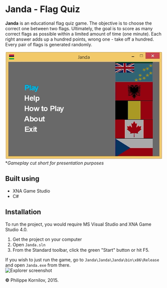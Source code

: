 # Janda - Flag Quiz

**Janda** is an educational flag quiz game. The objective is to choose the correct one between two flags. Ultimately, the goal is to score as many correct flags as possible within a limited amount of time (one minute). Each right answer adds up a hundred points, wrong one - take off a hundred. Every pair of flags is generated randomly.

![Preview](Janda/JandaContent/images/janda_preview.gif?raw=true)
<br>**Gameplay cut short for presentation purposes*

Built using
-----------
* XNA Game Studio
* C#

Installation
------------
To run the project, you would require MS Visual Studio and XNA Game Studio 4.0.
 1. Get the project on your computer
 2. Open `Janda.sln`
 3. From the Standard toolbar, click the green "Start" button or hit F5.

If you wish to just run the game, go to `Janda\Janda\Janda\bin\x86\Release` and open `Janda.exe` from there.<br>
![Explorer screenshot](http://i.imgur.com/4mywCq1.png?raw=true)

**&copy;** Philippe Kornilov, 2015.
